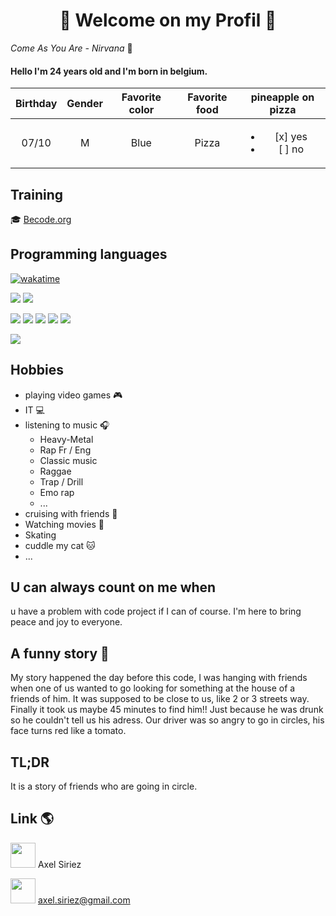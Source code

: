 <h1 align=center>
🎊 Welcome on my Profil 🎊
</h1>

*Come As You Are - Nirvana* :guitar:

#### Hello I'm 24 years old and I'm born in belgium.

| Birthday | Gender | Favorite color | Favorite food | pineapple on pizza |
|:--------:|:------:|:--------------:|:-------------:|:------------------:|
|07/10     |M       |Blue            |Pizza          |<ul><li> [x] yes </li><li> [ ] no </li></ul>|

## Training
🎓 [Becode.org](https://becode.org/fr/) 

## Programming languages

[![wakatime](https://wakatime.com/badge/user/8e522fb0-911e-4bf8-a7b0-5d557997cc1a.svg)](https://wakatime.com/@8e522fb0-911e-4bf8-a7b0-5d557997cc1a)

<p>
<img src="https://img.shields.io/badge/GIT-E44C30?style=for-the-badge&logo=git&logoColor=white">
<img src="https://img.shields.io/badge/GitHub-yellow?style=for-the-badge&logo=github&logoColor=white">
</p>
<p>
<img src="https://img.shields.io/badge/Markdown-brown?style=for-the-badge&logo=markdown&logoColor=white">
<img src="https://img.shields.io/badge/HTML5-E34F26?style=for-the-badge&logo=html5&logoColor=white">
<img src="https://img.shields.io/badge/CSS3-1572B6?style=for-the-badge&logo=css3&logoColor=white">
<img src="https://img.shields.io/badge/Sass-CC6699?style=for-the-badge&logo=sass&logoColor=white"> 
<img src="https://img.shields.io/badge/JavaScript-323330?style=for-the-badge&logo=javascript&logoColor=F7DF1E">
</p>

<p>
<img src="https://github-readme-stats.vercel.app/api/top-langs/?username=SIRIEZ-Axel">
</p>

## Hobbies 
- playing video games :video_game:
- IT :computer:
- listening to music :headphones:
    - Heavy-Metal
    - Rap Fr / Eng
    - Classic music
    - Raggae
    - Trap / Drill
    - Emo rap
    - ...
- cruising with friends :car:
- Watching movies :movie_camera:
- Skating
- cuddle my cat :cat:
- ...

## U can always count on me when 
u have a problem with code project if I can of course.
I'm here to bring peace and joy to everyone.

## A funny story 🤡
My story happened the day before this code, I was hanging with friends when one of us wanted to go looking for something at the house of a friends of him. It was supposed to be close to us, like 2 or 3 streets way. Finally it took us maybe 45 minutes to find him!! Just because he was drunk so he couldn't tell us his adress. Our driver was so angry to go in circles, his face turns red like a tomato.

## TL;DR 
It is a story of friends who are going in circle.

## Link 🌎

[<img src="https://user-images.githubusercontent.com/98603007/166164743-36cff464-a2c3-4a7d-a0ee-34187ce0cfb4.png" width=40px>](https://www.linkedin.com/in/axel-siriez-web-dev/) Axel Siriez

[<img src="https://user-images.githubusercontent.com/98603007/166164804-869d07f0-d1b0-4dd5-8ce4-77b0ec8beaf0.png" width=40px>](https://mail.google.com/mail/u/0/?pli=1#inbox) axel.siriez@gmail.com
